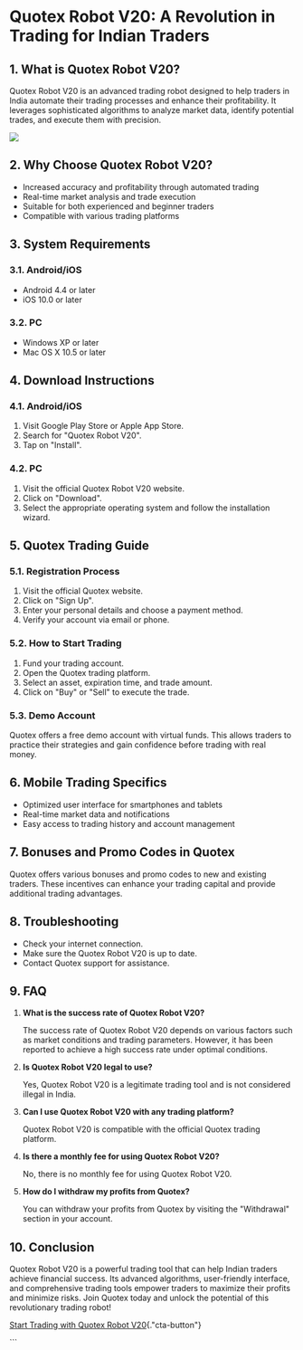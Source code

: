 # Quotex Robot V20: A Revolution in Trading for Indian Traders

## 1. What is Quotex Robot V20?

Quotex Robot V20 is an advanced trading robot designed to help traders
in India automate their trading processes and enhance their
profitability. It leverages sophisticated algorithms to analyze market
data, identify potential trades, and execute them with precision.

[![](https://static.quotex.io/files/4_en/300_250.jpg)](https://traff.sbs/brokerqxlid)

## 2. Why Choose Quotex Robot V20?

-   Increased accuracy and profitability through automated trading
-   Real-time market analysis and trade execution
-   Suitable for both experienced and beginner traders
-   Compatible with various trading platforms

## 3. System Requirements

### 3.1. Android/iOS

-   Android 4.4 or later
-   iOS 10.0 or later

### 3.2. PC

-   Windows XP or later
-   Mac OS X 10.5 or later

## 4. Download Instructions

### 4.1. Android/iOS

1.  Visit Google Play Store or Apple App Store.
2.  Search for "Quotex Robot V20".
3.  Tap on "Install".

### 4.2. PC

1.  Visit the official Quotex Robot V20 website.
2.  Click on "Download".
3.  Select the appropriate operating system and follow the installation
    wizard.

## 5. Quotex Trading Guide

### 5.1. Registration Process

1.  Visit the official Quotex website.
2.  Click on "Sign Up".
3.  Enter your personal details and choose a payment method.
4.  Verify your account via email or phone.

### 5.2. How to Start Trading

1.  Fund your trading account.
2.  Open the Quotex trading platform.
3.  Select an asset, expiration time, and trade amount.
4.  Click on "Buy" or "Sell" to execute the trade.

### 5.3. Demo Account

Quotex offers a free demo account with virtual funds. This allows
traders to practice their strategies and gain confidence before trading
with real money.

## 6. Mobile Trading Specifics

-   Optimized user interface for smartphones and tablets
-   Real-time market data and notifications
-   Easy access to trading history and account management

## 7. Bonuses and Promo Codes in Quotex

Quotex offers various bonuses and promo codes to new and existing
traders. These incentives can enhance your trading capital and provide
additional trading advantages.

## 8. Troubleshooting

-   Check your internet connection.
-   Make sure the Quotex Robot V20 is up to date.
-   Contact Quotex support for assistance.

## 9. FAQ

1.  **What is the success rate of Quotex Robot V20?**

    The success rate of Quotex Robot V20 depends on various factors such
    as market conditions and trading parameters. However, it has been
    reported to achieve a high success rate under optimal conditions.

2.  **Is Quotex Robot V20 legal to use?**

    Yes, Quotex Robot V20 is a legitimate trading tool and is not
    considered illegal in India.

3.  **Can I use Quotex Robot V20 with any trading platform?**

    Quotex Robot V20 is compatible with the official Quotex trading
    platform.

4.  **Is there a monthly fee for using Quotex Robot V20?**

    No, there is no monthly fee for using Quotex Robot V20.

5.  **How do I withdraw my profits from Quotex?**

    You can withdraw your profits from Quotex by visiting the
    "Withdrawal" section in your account.

## 10. Conclusion

Quotex Robot V20 is a powerful trading tool that can help Indian traders
achieve financial success. Its advanced algorithms, user-friendly
interface, and comprehensive trading tools empower traders to maximize
their profits and minimize risks. Join Quotex today and unlock the
potential of this revolutionary trading robot!

[Start Trading with Quotex Robot
V20](\%22https://traff.sbs/brokerqxlid\%22){."cta-button"}

\`\`\`

